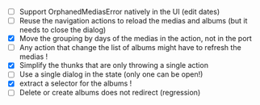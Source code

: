 * [ ] Support OrphanedMediasError natively in the UI (edit dates)
* [ ] Reuse the navigation actions to reload the medias and albums (but it needs to close the dialog)
* [X] Move the grouping by days of the medias in the action, not in the port
* [ ] Any action that change the list of albums might have to refresh the medias !
* [X] Simplify the thunks that are only throwing a single action
* [ ] Use a single dialog in the state (only one can be open!)
* [X] extract a selector for the albums !
* [ ] Delete or create albums does not redirect (regression)